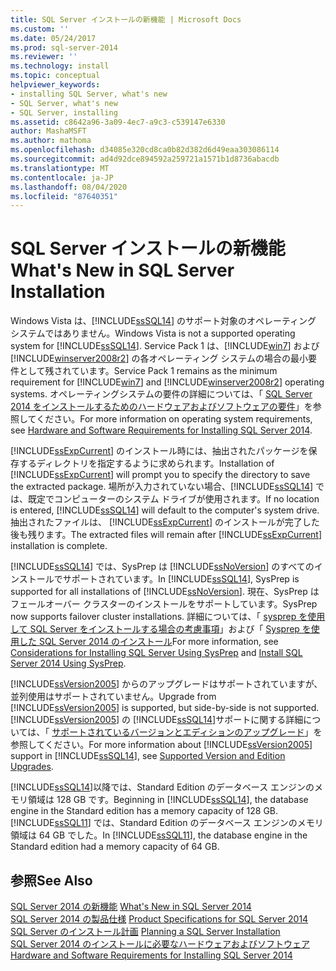 ```yaml
---
title: SQL Server インストールの新機能 | Microsoft Docs
ms.custom: ''
ms.date: 05/24/2017
ms.prod: sql-server-2014
ms.reviewer: ''
ms.technology: install
ms.topic: conceptual
helpviewer_keywords:
- installing SQL Server, what's new
- SQL Server, what's new
- SQL Server, installing
ms.assetid: c8642a96-3a09-4ec7-a9c3-c539147e6330
author: MashaMSFT
ms.author: mathoma
ms.openlocfilehash: d34085e320cd8ca0b82d382d6d49eaa303086114
ms.sourcegitcommit: ad4d92dce894592a259721a1571b1d8736abacdb
ms.translationtype: MT
ms.contentlocale: ja-JP
ms.lasthandoff: 08/04/2020
ms.locfileid: "87640351"
---
```

# <a name="what39s-new-in-sql-server-installation"></a><span data-ttu-id="c8907-102">SQL Server インストールの新機能</span><span class="sxs-lookup"><span data-stu-id="c8907-102">What&#39;s New in SQL Server Installation</span></span>
  <span data-ttu-id="c8907-103">Windows Vista は、[!INCLUDE[ssSQL14](../../includes/sssql14-md.md)] のサポート対象のオペレーティング システムではありません。</span><span class="sxs-lookup"><span data-stu-id="c8907-103">Windows Vista is not a supported operating system for [!INCLUDE[ssSQL14](../../includes/sssql14-md.md)].</span></span> <span data-ttu-id="c8907-104">Service Pack 1 は、[!INCLUDE[win7](../../includes/win7-md.md)] および [!INCLUDE[winserver2008r2](../../includes/winserver2008r2-md.md)] の各オペレーティング システムの場合の最小要件として残されています。</span><span class="sxs-lookup"><span data-stu-id="c8907-104">Service Pack 1 remains as the minimum requirement for [!INCLUDE[win7](../../includes/win7-md.md)] and [!INCLUDE[winserver2008r2](../../includes/winserver2008r2-md.md)] operating systems.</span></span> <span data-ttu-id="c8907-105">オペレーティングシステムの要件の詳細については、「 [SQL Server 2014 をインストールするためのハードウェアおよびソフトウェアの要件](hardware-and-software-requirements-for-installing-sql-server.md)」を参照してください。</span><span class="sxs-lookup"><span data-stu-id="c8907-105">For more information on operating system requirements, see [Hardware and Software Requirements for Installing SQL Server 2014](hardware-and-software-requirements-for-installing-sql-server.md).</span></span>  
  
 <span data-ttu-id="c8907-106">[!INCLUDE[ssExpCurrent](../../includes/ssexpcurrent-md.md)] のインストール時には、抽出されたパッケージを保存するディレクトリを指定するように求められます。</span><span class="sxs-lookup"><span data-stu-id="c8907-106">Installation of [!INCLUDE[ssExpCurrent](../../includes/ssexpcurrent-md.md)] will prompt you to specify the directory to save the extracted package.</span></span> <span data-ttu-id="c8907-107">場所が入力されていない場合、[!INCLUDE[ssSQL14](../../includes/sssql14-md.md)] では、既定でコンピューターのシステム ドライブが使用されます。</span><span class="sxs-lookup"><span data-stu-id="c8907-107">If no location is entered, [!INCLUDE[ssSQL14](../../includes/sssql14-md.md)] will default to the computer's system drive.</span></span> <span data-ttu-id="c8907-108">抽出されたファイルは、 [!INCLUDE[ssExpCurrent](../../includes/ssexpcurrent-md.md)] のインストールが完了した後も残ります。</span><span class="sxs-lookup"><span data-stu-id="c8907-108">The extracted files will remain after [!INCLUDE[ssExpCurrent](../../includes/ssexpcurrent-md.md)] installation is complete.</span></span>  
  
 <span data-ttu-id="c8907-109">[!INCLUDE[ssSQL14](../../includes/sssql14-md.md)] では、SysPrep は [!INCLUDE[ssNoVersion](../../includes/ssnoversion-md.md)] のすべてのインストールでサポートされています。</span><span class="sxs-lookup"><span data-stu-id="c8907-109">In [!INCLUDE[ssSQL14](../../includes/sssql14-md.md)], SysPrep is supported for all installations of [!INCLUDE[ssNoVersion](../../includes/ssnoversion-md.md)].</span></span> <span data-ttu-id="c8907-110">現在、SysPrep はフェールオーバー クラスターのインストールをサポートしています。</span><span class="sxs-lookup"><span data-stu-id="c8907-110">SysPrep now supports failover cluster installations.</span></span> <span data-ttu-id="c8907-111">詳細については、「 [sysprep を使用して SQL Server をインストールする場合の考慮事項](../../database-engine/install-windows/considerations-for-installing-sql-server-using-sysprep.md)」および「 [Sysprep を使用した SQL Server 2014 のインストール](../../database-engine/install-windows/install-sql-server-using-sysprep.md)</span><span class="sxs-lookup"><span data-stu-id="c8907-111">For more information, see [Considerations for Installing SQL Server Using SysPrep](../../database-engine/install-windows/considerations-for-installing-sql-server-using-sysprep.md) and [Install SQL Server 2014 Using SysPrep](../../database-engine/install-windows/install-sql-server-using-sysprep.md).</span></span>  
  
 <span data-ttu-id="c8907-112">[!INCLUDE[ssVersion2005](../../includes/ssversion2005-md.md)] からのアップグレードはサポートされていますが、並列使用はサポートされていません。</span><span class="sxs-lookup"><span data-stu-id="c8907-112">Upgrade from [!INCLUDE[ssVersion2005](../../includes/ssversion2005-md.md)] is supported, but side-by-side is not supported.</span></span> <span data-ttu-id="c8907-113">[!INCLUDE[ssVersion2005](../../includes/ssversion2005-md.md)] の [!INCLUDE[ssSQL14](../../includes/sssql14-md.md)]サポートに関する詳細については、「 [サポートされているバージョンとエディションのアップグレード](../../database-engine/install-windows/supported-version-and-edition-upgrades.md)」を参照してください。</span><span class="sxs-lookup"><span data-stu-id="c8907-113">For more information about [!INCLUDE[ssVersion2005](../../includes/ssversion2005-md.md)] support in [!INCLUDE[ssSQL14](../../includes/sssql14-md.md)], see [Supported Version and Edition Upgrades](../../database-engine/install-windows/supported-version-and-edition-upgrades.md).</span></span>  
  
 <span data-ttu-id="c8907-114">[!INCLUDE[ssSQL14](../../includes/sssql14-md.md)]以降では、Standard Edition のデータベース エンジンのメモリ領域は 128 GB です。</span><span class="sxs-lookup"><span data-stu-id="c8907-114">Beginning in [!INCLUDE[ssSQL14](../../includes/sssql14-md.md)], the database engine in the Standard edition has a memory capacity of 128 GB.</span></span> <span data-ttu-id="c8907-115">[!INCLUDE[ssSQL11](../../includes/sssql11-md.md)] では、Standard Edition のデータベース エンジンのメモリ領域は 64 GB でした。</span><span class="sxs-lookup"><span data-stu-id="c8907-115">In [!INCLUDE[ssSQL11](../../includes/sssql11-md.md)], the database engine in the Standard edition had a memory capacity of 64 GB.</span></span>  
  
## <a name="see-also"></a><span data-ttu-id="c8907-116">参照</span><span class="sxs-lookup"><span data-stu-id="c8907-116">See Also</span></span>  
 <span data-ttu-id="c8907-117">[SQL Server 2014 の新機能](../what-s-new-in-sql-server-2016.md) </span><span class="sxs-lookup"><span data-stu-id="c8907-117">[What's New in SQL Server 2014](../what-s-new-in-sql-server-2016.md) </span></span>  
 <span data-ttu-id="c8907-118">[SQL Server 2014 の製品仕様](../../../2014/getting-started/sql-server-2014-product-specifications.md) </span><span class="sxs-lookup"><span data-stu-id="c8907-118">[Product Specifications for SQL Server 2014](../../../2014/getting-started/sql-server-2014-product-specifications.md) </span></span>  
 <span data-ttu-id="c8907-119">[SQL Server のインストール計画](../../../2014/sql-server/install/planning-a-sql-server-installation.md) </span><span class="sxs-lookup"><span data-stu-id="c8907-119">[Planning a SQL Server Installation](../../../2014/sql-server/install/planning-a-sql-server-installation.md) </span></span>  
 [<span data-ttu-id="c8907-120">SQL Server 2014 のインストールに必要なハードウェアおよびソフトウェア</span><span class="sxs-lookup"><span data-stu-id="c8907-120">Hardware and Software Requirements for Installing SQL Server 2014</span></span>](hardware-and-software-requirements-for-installing-sql-server.md)  
  
  
